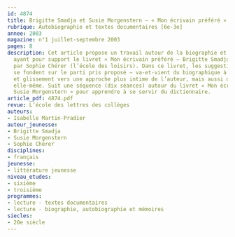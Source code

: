 ```yaml
---
id: 4874
title: Brigitte Smadja et Susie Morgenstern – « Mon écrivain préféré »
rubrique: Autobiographie et textes documentaires [6e-3e]
annee: 2003
magazine: n°1 juillet-septembre 2003
pages: 8
description: Cet article propose un travail autour de la biographie et de l’autobiographie
  ayant pour support le livret « Mon écrivain préféré – Brigitte Smadja », réalisé
  par Sophie Chérer (l’école des loisirs). Dans ce livret, les suggestions de travail
  se fondent sur le parti pris proposé – va-et-vient du biographique à l’autobiographique
  et glissement vers une approche plus intime de l’auteur, mais aussi de l’écriture
  elle-même. Suit une séquence (dix séances) autour du livret « Mon écrivain préféré – 
  Susie Morgenstern » pour apprendre à se servir du dictionnaire.
article_pdf: 4874.pdf
revue: L’école des lettres des collèges
auteurs:
- Isabelle Martin-Pradier
auteur_jeunesse:
- Brigitte Smadja
- Susie Morgenstern
- Sophie Chérer
disciplines:
- français
jeunesse:
- littérature jeunesse
niveau_etudes:
- sixième
- troisième
programmes:
- lecture - textes documentaires
- lecture - biographie, autobiographie et mémoires
siecles:
- 20e siècle
---
```

